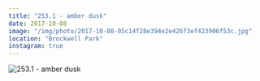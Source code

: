 ```yaml
---
title: "253.1 - amber dusk"
date: 2017-10-08
image: "/img/photo/2017-10-08-05c14f28e394e2e426f3ef423906f53c.jpg"
location: "Brockwell Park"
instagram: true
---
```


![253.1 - amber dusk](/img/photo/2017-10-08-05c14f28e394e2e426f3ef423906f53c.jpg)

